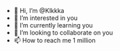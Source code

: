- 👋 Hi, I’m @Klkkka
- 👀 I’m interested in you
- 🌱 I’m currently learning you
- 💞️ I’m looking to collaborate on you
- 📫 How to reach me 1 million

<!---
Klkkka/Klkkka is a ✨ special ✨ repository because its `README.md` (this file) appears on your GitHub profile.
You can click the Preview link to take a look at your changes.
--->
